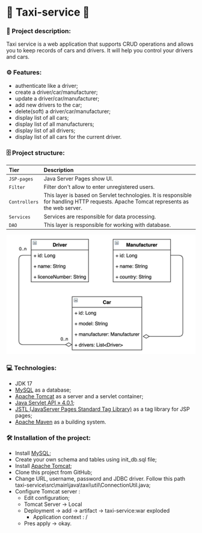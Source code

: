 # 🚖 Taxi-service 🚖

### 📜 Project description: 
Taxi service is a web application that supports CRUD operations and  allows you to keep records of cars and drivers.
It will help you control your drivers and cars.

### ⚙️ Features:
- authenticate like a driver;
- create a driver/car/manufacturer;
- update a driver/car/manufacturer;
- add new drivers to the car;
- delete(soft) a driver/car/manufacturer;
- display list of all cars;
- display list of all manufacturers;
- display list of all drivers;
- display list of all cars for the current driver.

### 🗄 Project structure:

| Tier                                        | Description                                                                                                                            |
|:--------------------------------------------|:---------------------------------------------------------------------------------------------------------------------------------------|
| `JSP-pages`                                 | Java Server Pages show UI.                                                                                                             |
| `Filter`                                    | Filter don't allow to enter unregistered  users.                                                                                       |
| `Controllers`                               | This layer is based on Servlet technologies. It is responsible for handling HTTP requests. Apache Tomcat represents as the web server. |     |
| `Services`                                  | Services are responsible for data processing.                                                                                          |
| `DAO`                                       | This layer is responsible for working with database.                                                                                   |

![diagram](img/taxi_models_diagram.jpeg)

### 💻 Technologies:

- JDK 17
- [MySQL](https://www.mysql.com/) as a database;
- [Apache Tomcat](https://tomcat.apache.org/) as a server and a servlet container;
- [Java Servlet API » 4.0.1](https://mvnrepository.com/artifact/javax.servlet/javax.servlet-api/4.0.1);
- [JSTL (JavaServer Pages Standard Tag Library)](https://mvnrepository.com/artifact/jstl/jstl/1.2) as a tag library for JSP pages;
- [Apache Maven](https://maven.apache.org/) as a building system.

### 🛠 Installation of the project:

- Install [MySQL](https://www.mysql.com/);
- Create your own schema and tables using init_db.sql file;
- Install [Apache Tomcat](https://archive.apache.org/dist/tomcat/tomcat-9/v9.0.50/bin/);
- Clone this project from GitHub;
- Change URL, username, password and JDBC driver. Follow this path taxi-service\src\main\java\taxi\util\ConnectionUtil.java;
- Configure Tomcat server :
  - Edit configuration;
  - Tomcat Server -> Local
  - Deployment -> add -> artifact -> taxi-service:war exploded
    - Application context : /
  - Pres apply -> okay.
